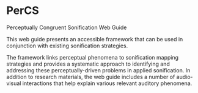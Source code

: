 # PerCS
Perceptually Congruent Sonification Web Guide

This web guide presents an accessible framework that can be used in conjunction with existing sonification strategies.

The framework links perceptual phenomena to sonification mapping strategies and provides a systematic approach to identifying and addressing these perceptually-driven problems in applied sonification. In addition to research materials, the web guide includes a number of audio-visual interactions that help explain various relevant auditory phenomena.
